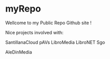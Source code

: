 myRepo
======

Wellcome to my Public Repo Github site !

Nice projects involved with:

SantillanaCloud
pAVs
LibroMedia
LibroNET
Sgo

AleDinMedia
